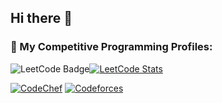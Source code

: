 ## Hi there 👋

### 🧠 My Competitive Programming Profiles:
<!-- LeetCode Badge -->
<div style="display: flex; justify-item:center">
  <img src="https://leetcode-badge-showcase.vercel.app/api?username=marmiju" alt="LeetCode Badge"  />
  <a href="https://leetcode.com/marmiju" target="_blank" rel="noopener noreferrer">
    <img src="https://leetcard.jacoblin.cool/marmiju?theme=light&font=baloo&ext=contest" alt="LeetCode Stats" />
  </a>
</div>


[![CodeChef](https://img.shields.io/badge/CodeChef-marmiju-5B4638?style=for-the-badge&logo=codechef)](https://www.codechef.com/users/marmiju)
[![Codeforces](https://img.shields.io/badge/Codeforces-MARmiju-1f8acb?style=for-the-badge&logo=codeforces)](https://codeforces.com/profile/MARmiju)



